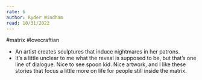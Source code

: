 ```yaml
---
rate: 6
author: Ryder Windham
read: 10/31/2022
---
```


#matrix #lovecraftian 
- An artist creates sculptures that induce nightmares in her patrons.
- It’s a little unclear to me what the reveal is supposed to be, but that’s one line of dialogue. Nice to see spoon kid. Nice artwork, and I like these stories that focus a little more on life for people still inside the matrix.